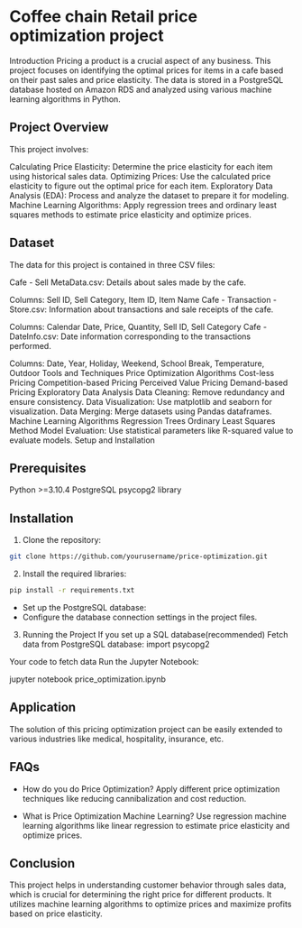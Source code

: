 # Coffee chain Retail price optimization project

Introduction
Pricing a product is a crucial aspect of any business. This project focuses on identifying the optimal prices for items in a cafe based on their past sales and price elasticity. The data is stored in a PostgreSQL database hosted on Amazon RDS and analyzed using various machine learning algorithms in Python.

## Project Overview

This project involves:

Calculating Price Elasticity: Determine the price elasticity for each item using historical sales data.
Optimizing Prices: Use the calculated price elasticity to figure out the optimal price for each item.
Exploratory Data Analysis (EDA): Process and analyze the dataset to prepare it for modeling.
Machine Learning Algorithms: Apply regression trees and ordinary least squares methods to estimate price elasticity and optimize prices.

## Dataset
The data for this project is contained in three CSV files:

Cafe - Sell MetaData.csv: Details about sales made by the cafe.

Columns: Sell ID, Sell Category, Item ID, Item Name
Cafe - Transaction - Store.csv: Information about transactions and sale receipts of the cafe.

Columns: Calendar Date, Price, Quantity, Sell ID, Sell Category
Cafe - DateInfo.csv: Date information corresponding to the transactions performed.

Columns: Date, Year, Holiday, Weekend, School Break, Temperature, Outdoor
Tools and Techniques
Price Optimization Algorithms
Cost-less Pricing
Competition-based Pricing
Perceived Value Pricing
Demand-based Pricing
Exploratory Data Analysis
Data Cleaning: Remove redundancy and ensure consistency.
Data Visualization: Use matplotlib and seaborn for visualization.
Data Merging: Merge datasets using Pandas dataframes.
Machine Learning Algorithms
Regression Trees
Ordinary Least Squares Method
Model Evaluation: Use statistical parameters like R-squared value to evaluate models.
Setup and Installation

## Prerequisites

Python >=3.10.4
PostgreSQL
psycopg2 library

## Installation
1. Clone the repository:
```bash
git clone https://github.com/yourusername/price-optimization.git
```

2. Install the required libraries:
```bash
pip install -r requirements.txt
```

- Set up the PostgreSQL database:
- Configure the database connection settings in the project files.

3. Running the Project
If you set up a SQL database(recommended)
Fetch data from PostgreSQL database:
import psycopg2

Your code to fetch data
Run the Jupyter Notebook:

jupyter notebook price_optimization.ipynb

## Application
The solution of this pricing optimization project can be easily extended to various industries like medical, hospitality, insurance, etc.

## FAQs
- How do you do Price Optimization?
Apply different price optimization techniques like reducing cannibalization and cost reduction.

- What is Price Optimization Machine Learning?
Use regression machine learning algorithms like linear regression to estimate price elasticity and optimize prices.

## Conclusion
This project helps in understanding customer behavior through sales data, which is crucial for determining the right price for different products. It utilizes machine learning algorithms to optimize prices and maximize profits based on price elasticity.


